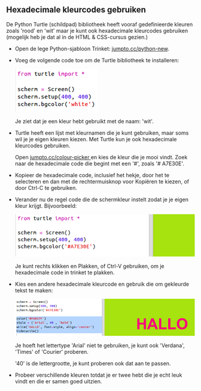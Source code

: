 ## Hexadecimale kleurcodes gebruiken

De Python Turtle (schildpad) bibliotheek heeft vooraf gedefinieerde kleuren zoals 'rood' en 'wit' maar je kunt ook hexadecimale kleurcodes gebruiken (mogelijk heb je dat al in de HTML & CSS-cursus gezien.)

+ Open de lege Python-sjabloon Trinket: <a href="http://jumpto.cc/python-new" target="_blank">jumpto.cc/python-new</a>.

+ Voeg de volgende code toe om de Turtle bibliotheek te installeren:
    
    ![screenshot](images/colourful-setup.png)
    
    Je ziet dat je een kleur hebt gebruikt met de naam: 'wit'.

+ Turtle heeft een lijst met kleurnamen die je kunt gebruiken, maar soms wil je je eigen kleuren kiezen. Met Turtle kun je ook hexadecimale kleurcodes gebruiken.
    
    Open <a href="http://jumpto.cc/colour-picker" target="_blank"> jumpto.cc/colour-picker </a> en kies de kleur die je mooi vindt. Zoek naar de hexadecimale code die begint met een '#', zoals '# A7E30E'.

+ Kopieer de hexadecimale code, inclusief het hekje, door het te selecteren en dan met de rechtermuisknop voor Kopiëren te kiezen, of door Ctrl-C te gebruiken.

+ Verander nu de regel code die de schermkleur instelt zodat je je eigen kleur krijgt. Bijvoorbeeld:
    
    ![screenshot](images/colourful-background.png)
    
    Je kunt rechts klikken en Plakken, of Ctrl-V gebruiken, om je hexadecimale code in trinket te plakken.

+ Kies een andere hexadecimale kleurcode en gebruik die om gekleurde tekst te maken:
    
    ![screenshot](images/colourful-write.png)
    
    Je hoeft het lettertype 'Arial' niet te gebruiken, je kunt ook 'Verdana', 'Times' of 'Courier' proberen.
    
    '40' is de lettergrootte, je kunt proberen ook dat aan te passen.

+ Probeer verschillende kleuren totdat je er twee hebt die je echt leuk vindt en die er samen goed uitzien.